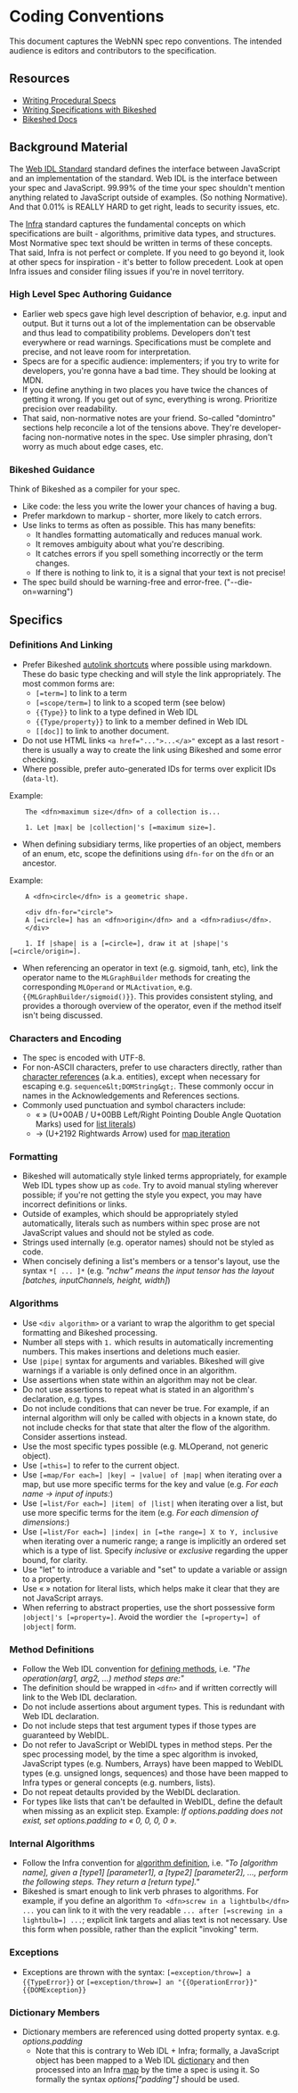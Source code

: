 # Coding Conventions

This document captures the WebNN spec repo conventions. The intended audience is editors and contributors to the specification.

## Resources

* [Writing Procedural Specs](https://garykac.github.io/procspec/)
* [Writing Specifications with Bikeshed](https://dlaliberte.github.io/bikeshed-intro/)
* [Bikeshed Docs](https://speced.github.io/bikeshed/)

## Background Material

The [Web IDL Standard](https://webidl.spec.whatwg.org/) standard defines the interface between JavaScript and an implementation of the standard. Web IDL is the interface between your spec and JavaScript. 99.99% of the time your spec shouldn't mention anything related to JavaScript outside of examples. (So nothing Normative). And that 0.01% is REALLY HARD to get right, leads to security issues, etc.

The [Infra](https://infra.spec.whatwg.org/) standard captures the fundamental concepts on which specifications are built - algorithms, primitive data types, and structures. Most Normative spec text should be written in terms of these concepts. That said, Infra is not perfect or complete. If you need to go beyond it, look at other specs for inspiration - it's better to follow precedent. Look at open Infra issues and consider filing issues if you're in novel territory.


### High Level Spec Authoring Guidance

* Earlier web specs gave high level description of behavior, e.g. input and output. But it turns out a lot of the implementation can be observable and thus lead to compatibility problems. Developers don't test everywhere or read warnings. Specifications must be complete and precise, and not leave room for interpretation.
* Specs are for a specific audience: implementers; if you try to write for developers, you're gonna have a bad time. They should be looking at MDN.
* If you define anything in two places you have twice the chances of getting it wrong. If you get out of sync, everything is wrong. Prioritize precision over readability.
* That said, non-normative notes are your friend. So-called "domintro" sections help reconcile a lot of the tensions above. They're developer-facing non-normative notes in the spec. Use simpler phrasing, don't worry as much about edge cases, etc.


### Bikeshed Guidance

Think of Bikeshed as a compiler for your spec.

* Like code: the less you write the lower your chances of having a bug.
* Prefer markdown to markup - shorter, more likely to catch errors.
* Use links to terms as often as possible. This has many benefits:
    * It handles formatting automatically and reduces manual work.
    * It removes ambiguity about what you're describing.
    * It catches errors if you spell something incorrectly or the term changes.
    * If there is nothing to link to, it is a signal that your text is not precise!
* The spec build should be warning-free and error-free. ("--die-on=warning")


## Specifics

### Definitions And Linking

* Prefer Bikeshed [autolink shortcuts](https://speced.github.io/bikeshed/#autolink-shortcuts) where possible using markdown. These do basic type checking and will style the link appropriately. The most common forms are:
    * `[=term=]` to link to a term
    * `[=scope/term=]` to link to a scoped term (see below)
    * `{{Type}}` to link to a type defined in Web IDL
    * `{{Type/property}}` to link to a member defined in Web IDL
    * `[[doc]]` to link to another document.
* Do not use HTML links `<a href="...">...</a>"` except as a last resort - there is usually a way to create the link using Bikeshed and some error checking.
* Where possible, prefer auto-generated IDs for terms over explicit IDs (`data-lt`).

Example:
```
    The <dfn>maximum size</dfn> of a collection is...

    1. Let |max| be |collection|'s [=maximum size=].
```

* When defining subsidiary terms, like properties of an object, members of an enum, etc, scope the definitions using `dfn-for` on the `dfn` or an ancestor.

Example:
```
    A <dfn>circle</dfn> is a geometric shape.

    <div dfn-for="circle">
    A [=circle=] has an <dfn>origin</dfn> and a <dfn>radius</dfn>.
    </div>

    1. If |shape| is a [=circle=], draw it at |shape|'s [=circle/origin=].
```

* When referencing an operator in text (e.g. sigmoid, tanh, etc), link the operator name to the `MLGraphBuilder` methods for creating the corresponding `MLOperand` or `MLActivation`, e.g. `{{MLGraphBuilder/sigmoid()}}`. This provides consistent styling, and provides a thorough overview of the operator, even if the method itself isn't being discussed.


### Characters and Encoding

* The spec is encoded with UTF-8.
* For non-ASCII characters, prefer to use characters directly, rather than [character references](https://html.spec.whatwg.org/multipage/syntax.html#character-references) (a.k.a. entities), except when necessary for escaping e.g. `sequence&lt;DOMString&gt;`. These commonly occur in names in the Acknowledgements and References sections.
* Commonly used punctuation and symbol characters include:
    * « » (U+00AB / U+00BB Left/Right Pointing Double Angle Quotation Marks) used for [list literals](https://infra.spec.whatwg.org/#lists))
    * → (U+2192 Rightwards Arrow) used for [map iteration](https://infra.spec.whatwg.org/#map-iterate)


### Formatting

* Bikeshed will automatically style linked terms appropriately, for example Web IDL types show up as `code`. Try to avoid manual styling wherever possible; if you're not getting the style you expect, you may have incorrect definitions or links.
* Outside of examples, which should be appropriately styled automatically, literals such as numbers within spec prose are not JavaScript values and should not be styled as code.
* Strings used internally (e.g. operator names) should not be styled as code.
* When concisely defining a list's members or a tensor's layout, use the syntax `*[ ... ]*` (e.g. _"nchw" means the input tensor has the layout *[batches, inputChannels, height, width]*_)


### Algorithms

* Use `<div algorithm>` or a variant to wrap the algorithm to get special formatting and Bikeshed processing.
* Number all steps with `1.` which results in automatically incrementing numbers. This makes insertions and deletions much easier.
* Use `|pipe|` syntax for arguments and variables. Bikeshed will give warnings if a variable is only defined once in an algorithm.
* Use assertions when state within an algorithm may not be clear.
* Do not use assertions to repeat what is stated in an algorithm's declaration, e.g. types.
* Do not include conditions that can never be true. For example, if an internal algorithm will only be called with objects in a known state, do not include checks for that state that alter the flow of the algorithm. Consider assertions instead.
* Use the most specific types possible (e.g. MLOperand, not generic object).
* Use `[=this=]` to refer to the current object.
* Use `[=map/For each=] |key| → |value| of |map|` when iterating over a map, but use more specific terms for the key and value (e.g. _For each name → input of inputs:_)
* Use `[=list/For each=] |item| of |list|` when iterating over a list, but use more specific terms for the item (e.g. _For each dimension of dimensions:_)
* Use `[=list/For each=] |index| in [=the range=] X to Y, inclusive` when iterating over a numeric range; a range is implicitly an ordered set which is a type of list. Specify _inclusive_ or _exclusive_ regarding the upper bound, for clarity.
* Use "let" to introduce a variable and "set" to update a variable or assign to a property.
* Use « » notation for literal lists, which helps make it clear that they are not JavaScript arrays.
* When referring to abstract properties, use the short possessive form `|object|'s [=property=]`. Avoid the wordier `the [=property=] of |object|` form.


### Method Definitions

* Follow the Web IDL convention for [defining methods](https://webidl.spec.whatwg.org/#method-steps), i.e. _"The operation(arg1, arg2, ...) method steps are:"_
* The definition should be wrapped in `<dfn>` and if written correctly will link to the Web IDL declaration.
* Do not include assertions about argument types. This is redundant with Web IDL declaration.
* Do not include steps that test argument types if those types are guaranteed by WebIDL.
* Do not refer to JavaScript or WebIDL types in method steps. Per the spec processing model, by the time a spec algorithm is invoked, JavaScript types (e.g. Numbers, Arrays) have been mapped to WebIDL types (e.g. unsigned longs, sequences) and those have been mapped to Infra types or general concepts (e.g. numbers, lists).
* Do not repeat detaults provided by the WebIDL declaration.
* For types like lists that can't be defaulted in WebIDL, define the default when missing as an explicit step. Example: _If options.padding does not exist, set options.padding to « 0, 0, 0, 0 »._


### Internal Algorithms

* Follow the Infra convention for [algorithm definition](https://infra.spec.whatwg.org/#algorithm-declaration), i.e. _"To [algorithm name], given a [type1] [parameter1], a [type2] [parameter2], …, perform the following steps. They return a [return type]."_
* Bikeshed is smart enough to link verb phrases to algorithms. For example, if you define an algorithm `To <dfn>screw in a lightbulb</dfn> ...` you can link to it with the very readable `... after [=screwing in a lightbulb=] ...`; explicit link targets and alias text is not necessary. Use this form when possible, rather than the explicit "invoking" term.


### Exceptions

* Exceptions are thrown with the syntax: `[=exception/throw=] a {{TypeError}}` or `[=exception/throw=] an "{{OperationError}}" {{DOMException}}`


### Dictionary Members

* Dictionary members are referenced using dotted property syntax. e.g. _options.padding_
   * Note that this is contrary to Web IDL + Infra; formally, a JavaScript object has been mapped to a Web IDL [dictionary](https://webidl.spec.whatwg.org/#idl-dictionaries) and then processed into an Infra [map](ordered) by the time a spec is using it. So formally the syntax _options["padding"]_ should be used.


